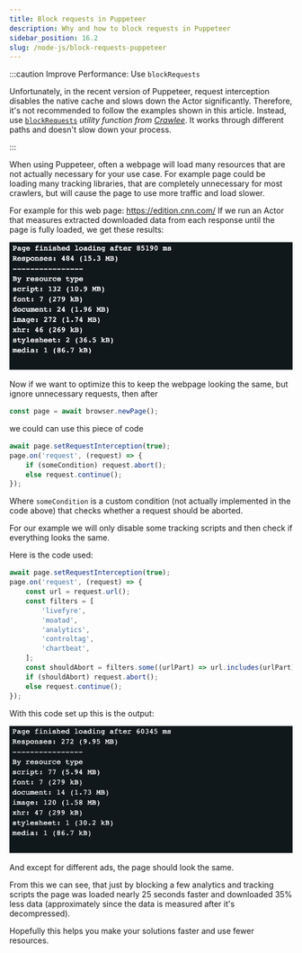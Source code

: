 ```yaml
---
title: Block requests in Puppeteer
description: Why and how to block requests in Puppeteer
sidebar_position: 16.2
slug: /node-js/block-requests-puppeteer
---
```


:::caution Improve Performance: Use `blockRequests`

Unfortunately, in the recent version of Puppeteer, request interception disables the native cache and slows down the Actor significantly. Therefore, it's not recommended to follow the examples shown in this article. Instead, use [<code>blockRequests</code>](https://crawlee.dev/api/puppeteer-crawler/namespace/puppeteerUtils#BlockRequestsOptions) _utility function from_ [_Crawlee_](https://crawlee.dev). It works through different paths and doesn't slow down your process.

:::

When using Puppeteer, often a webpage will load many resources that are not actually necessary for your use case. For example page could be loading many tracking libraries, that are completely unnecessary for most crawlers, but will cause the page to use more traffic and load slower.

For example for this web page: <https://edition.cnn.com/>
If we run an Actor that measures extracted downloaded data from each response until the page is fully loaded, we get these results:

![Actor loading](./images/actor-load.png)


Now if we want to optimize this to keep the webpage looking the same, but ignore unnecessary requests, then after

```javascript
const page = await browser.newPage();
```

we could can use this piece of code

```javascript
await page.setRequestInterception(true);
page.on('request', (request) => {
    if (someCondition) request.abort();
    else request.continue();
});
```

Where `someCondition` is a custom condition (not actually implemented in the code above) that checks whether a request should be aborted.

For our example we will only disable some tracking scripts and then check if everything looks the same.

Here is the code used:

```javascript
await page.setRequestInterception(true);
page.on('request', (request) => {
    const url = request.url();
    const filters = [
        'livefyre',
        'moatad',
        'analytics',
        'controltag',
        'chartbeat',
    ];
    const shouldAbort = filters.some((urlPart) => url.includes(urlPart));
    if (shouldAbort) request.abort();
    else request.continue();
});
```

With this code set up this is the output:

![Improved Actor loading](./images/improved-actor-loading.png)


And except for different ads, the page should look the same.

From this we can see, that just by blocking a few analytics and tracking scripts the page was loaded nearly 25 seconds faster and downloaded 35% less data (approximately since the data is measured after it's decompressed).

Hopefully this helps you make your solutions faster and use fewer resources.
